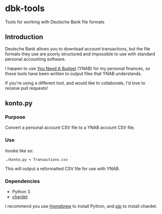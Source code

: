 # dbk-tools

Tools for working with Deutsche Bank file formats

## Introduction

Deutsche Bank allows you to download account transactions, but the file formats they use are poorly structured and impossible to use with standard personal accounting software.

I happen to use [You Need A Budget](http://www.youneedabudget.com/) (YNAB) for my personal finances, so these tools have been written to output files that YNAB understands.

If you're using a different tool, and would like to collaborate, I'd love to receive pull requests!

## konto.py

### Purpose

Convert a personal account CSV file to a YNAB account CSV file.

### Use

Invoke like so:

```
./konto.py < Transactions.csv
```

This will output a reformatted CSV file for use with YNAB.

### Dependencies

- Python 3
- [chardet](https://pypi.python.org/pypi/chardet)

I recommend you use [Homebrew](https://github.com/Homebrew/homebrew) to install Python, and [pip](https://pypi.python.org/pypi/pip) to install chardet.
